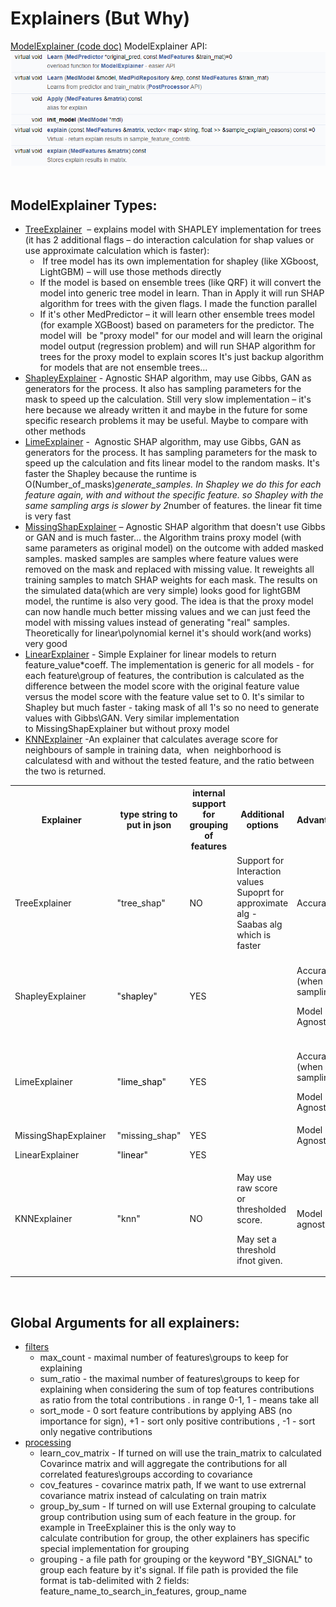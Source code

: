 # Explainers (But Why)
[ModelExplainer (code doc)](https://Medial-EarlySign.github.io/MR_LIBS/classModelExplainer)
ModelExplainer API:
<img src="../../attachments/11206683/11206684.png"/>
 
## ModelExplainer Types:
- [TreeExplainer](https://Medial-EarlySign.github.io/MR_LIBS/classTreeExplainer)  – explains model with SHAPLEY implementation for trees (it has 2 additional flags – do interaction calculation for shap values or use approximate calculation which is faster):
    -  If tree model has its own implementation for shapley (like XGboost, LightGBM) – will use those methods directly
    - If the model is based on ensemble trees (like QRF) it will convert the model into generic tree model in learn. Than in Apply it will run SHAP algorithm for trees with the given flags. I made the function parallel
    - If it's other MedPredictor – it will learn other ensemble trees model (for example XGBoost) based on parameters for the predictor. The model will  be "proxy model" for our model and will learn the original model output (regression problem) and will run SHAP algorithm for trees for the proxy model to explain scores It's just backup algorithm for models that are not ensemble trees…
- [ShapleyExplainer](https://Medial-EarlySign.github.io/MR_LIBS/classShapleyExplainer) - Agnostic SHAP algorithm, may use Gibbs, GAN as generators for the process. It also has sampling parameters for the mask to speed up the calculation. Still very slow implementation – it's here because we already written it and maybe in the future for some specific research problems it may be useful. Maybe to compare with other methods
- [LimeExplainer](https://Medial-EarlySign.github.io/MR_LIBS/classLimeExplainer) -  Agnostic SHAP algorithm, may use Gibbs, GAN as generators for the process. It has sampling parameters for the mask to speed up the calculation and fits linear model to the random masks. It's faster the Shapley because the runtime is O(Number_of_masks)*generate_samples. In Shapley we do this for each feature again, with and without the specific feature. so Shapley with the same sampling args is slower by 2*number of features. the linear fit time is very fast
- [MissingShapExplainer](https://Medial-EarlySign.github.io/MR_LIBS/classMissingShapExplainer) – Agnostic SHAP algorithm that doesn't use Gibbs or GAN and is much faster… the Algorithm trains proxy model (with same parameters as original model) on the outcome with added masked samples. masked samples are samples where feature values were removed on the mask and replaced with missing value. It reweights all training samples to match SHAP weights for each mask. The results on the simulated data(which are very simple) looks good for lightGBM model, the runtime is also very good. The idea is that the proxy model can now handle much better missing values and we can just feed the model with missing values instead of generating "real" samples. Theoretically for linear\polynomial kernel it's should work(and works) very good
- [LinearExplainer](https://Medial-EarlySign.github.io/MR_LIBS/classLinearExplainer) - Simple Explainer for linear models to return feature_value*coeff. The implementation is generic for all models - for each feature\group of features, the contribution is calculated as the difference between the model score with the original feature value versus the model score with the feature value set to 0. It's similar to Shapley but much faster - taking mask of all 1's so no need to generate values with Gibbs\GAN. Very similar implementation to MissingShapExplainer but without proxy model
- [KNNExplainer](https://Medial-EarlySign.github.io/MR_LIBS/classKNN__Explainer) -An explainer that calculates average score for neighbours of sample in training data,  when  neighborhood is calculatesd with and without the tested feature, and the ratio between the two is returned.


<table><tbody>
<tr>
<th>Explainer</th>
<th>type string to put in json</th>
<th>internal support for grouping of features</th>
<th>Additional options</th>
<th>Advantages</th>
<th>run_time</th>
</tr>
<tr>
<td>TreeExplainer</td>
<td>"tree_shap"</td>
<td>NO</td>
<td>Support for Interaction values<br/>Supoprt for approximate alg - Saabas alg which is faster</td>
<td>Accurate</td>
<td>very fast!!</td>
</tr>
<tr>
<td>ShapleyExplainer</td>
<td>"<span style="color: rgb(0,0,0);">shapley</span>"</td>
<td>YES</td>
<td> </td>
<td><p><span><span>Accurate (when not sampling)</span></span></p><p><span>Model Agnostic</span></p></td>
<td>Very Slow, depend heavily in the number of features</td>
</tr>
<tr>
<td>LimeExplainer </td>
<td>"<span style="color: rgb(0,0,0);">lime_shap</span>"</td>
<td>YES</td>
<td> </td>
<td><p>Accurate (when not sampling)</p><p>Model Agnostic</p></td>
<td>Slow, but can be feasible</td>
</tr>
<tr>
<td>MissingShapExplainer </td>
<td>"missing_shap"</td>
<td>YES</td>
<td> </td>
<td><span>Model Agnostic</span></td>
<td>very fast!!</td>
</tr>
<tr>
<td>LinearExplainer </td>
<td>"<span style="color: rgb(0,0,0);">linear</span>"</td>
<td>YES</td>
<td> </td>
<td> </td>
<td>fastest!!</td>
</tr>
<tr>
<td>KNNExplainer</td>
<td>"knn"</td>
<td>NO</td>
<td><p>May use raw score or thresholded score.</p><p>May set a threshold ifnot given.</p></td>
<td>Model agnostic.</td>
<td>fast</td>
</tr>
</tbody></table>
 

## Global Arguments for all explainers:
- [filters](https://Medial-EarlySign.github.io/MR_LIBS/classExplainFilters)
    - max_count - maximal number of features\groups to keep for explaining 
    - sum_ratio - the maximal number of features\groups to keep for explaining when considering the sum of top features contributions as ratio from the total contributions . in range 0-1, 1 - means take all
    - sort_mode - 0 sort feature contributions by applying ABS (no importance for sign), +1 - sort only positive contributions , -1 - sort only negative contributions 
- [processing](https://Medial-EarlySign.github.io/MR_LIBS/classExplainProcessings)
    - learn_cov_matrix - If turned on will use the train_matrix to calculated Covarince matrix and will aggregate the contributions for all correlated features\groups according to covariance 
    - cov_features - covarince matrix path, If we want to use extrernal covariance matrix instead of calculating on train matrix
    - group_by_sum - If turned on will use External grouping to calculate group contribution using sum of each feature in the group. for example in TreeExplainer this is the only way to calculate contribution for group, the other explainers has specific special implementation for grouping
    - grouping - a file path for grouping or the keyword "BY_SIGNAL" to group each feature by it's signal. If file path is provided the file format is tab-delimited with 2 fields: feature_name_to_search_in_features, group_name
